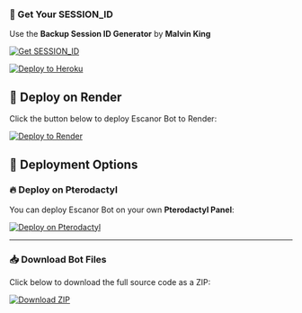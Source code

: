 ### 🔑 Get Your SESSION_ID
Use the **Backup Session ID Generator** by **Malvin King**  

[![Get SESSION_ID](https://img.shields.io/badge/Generate%20Session-blue?style=for-the-badge&logo=whatsapp)](https://starcore-pairing.onrender.com/pair)




[![Deploy to Heroku](https://www.herokucdn.com/deploy/button.svg)](https://heroku.com/deploy?template=https://github.com/Davemiracle01/ESCANOR-lion-sin-of-pride)


## 🚀 Deploy on Render

Click the button below to deploy Escanor Bot to Render:

[![Deploy to Render](https://render.com/images/deploy-to-render-button.svg)](https://render.com/deploy?repo=https://github.com/Davemiracle01/ESCANOR-lion-sin-of-pride)


## 🚀 Deployment Options

### 🔥 Deploy on Pterodactyl

You can deploy Escanor Bot on your own **Pterodactyl Panel**:

[![Deploy on Pterodactyl](https://img.shields.io/badge/Deploy%20on-Pterodactyl-orange?style=for-the-badge&logo=serverless)](https://github.com/Davemiracle01/ESCANOR-lion-sin-of-pride#pterodactyl-deployment-guide)

---

### 📥 Download Bot Files

Click below to download the full source code as a ZIP:

[![Download ZIP](https://img.shields.io/badge/Download%20-ZIP-blue?style=for-the-badge&logo=github)](https://github.com/Davemiracle01/ESCANOR-lion-sin-of-pride/archive/refs/heads/main.zip)
